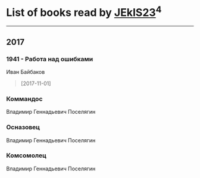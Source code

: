 # List of books read by [JEkIS23](https://plus.google.com/115604603872979762940)<sup>4</sup>
---

## 2017

### 1941 - Работа над ошибками
Иван Байбаков
> [2017-11-01] 


### Коммандос
Владимир Геннадьевич Поселягин


### Осназовец
Владимир Геннадьевич Поселягин


### Комсомолец
Владимир Геннадьевич Поселягин



